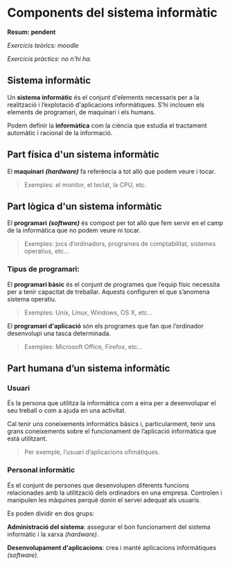 # Components del sistema informàtic

**Resum: pendent**

*Exercicis teòrics: moodle*

*Exercicis pràctics: no n'hi ha.*

## Sistema informàtic

Un **sistema informàtic** és el conjunt d'elements necessaris per a la realització i l’explotació d'aplicacions informàtiques. S’hi inclouen els elements de programari, de maquinari i els humans.

Podem definir la **informàtica** com la ciència que estudia el tractament automàtic i racional de la informació.

## Part física d'un sistema informàtic

El **maquinari** _**\(hardware\)**_ fa referència a tot allò que podem veure i tocar.

> Exemples: el monitor, el teclat, la CPU, etc.

## Part lògica d'un sistema informàtic

El **programari** _**\(software\)**_ és compost per tot allò que fem servir en el camp de la informàtica que no podem veure ni tocar.

> Exemples: jocs d’ordinadors, programes de comptabilitat, sistemes operatius, etc...

### Tipus de programari:

El **programari bàsic** és el conjunt de programes que l’equip físic necessita per a tenir capacitat de treballar. Aquests configuren el que s’anomena sistema operatiu.

> Exemples: Unix, Linux, Windows, OS X, etc...

El **programari d'aplicació** són els programes que fan que l’ordinador desenvolupi una tasca determinada.

> Exemples: Microsoft Office, Firefox, etc...

## Part humana d’un sistema informàtic

### Usuari

És la persona que utilitza la informàtica com a eina per a desenvolupar el seu treball o com a ajuda en una activitat.

Cal tenir uns coneixements informàtics bàsics i, particularment, tenir uns grans coneixements sobre el funcionament de l’aplicació informàtica que està utilitzant.

> Per exemple, l’usuari d’aplicacions ofimàtiques.

### Personal informàtic

És el conjunt de persones que desenvolupen diferents funcions relacionades amb la utilització dels ordinadors en una empresa. Controlen i manipulen les màquines perquè donin el servei adequat als usuaris.

Es poden dividir en dos grups:

**Administració del sistema**: assegurar el bon funcionament del sistema informàtic i la xarxa _\(hardware\)_.

**Desenvolupament d'aplicacions**: crea i manté aplicacions informàtiques _\(software\)_.
